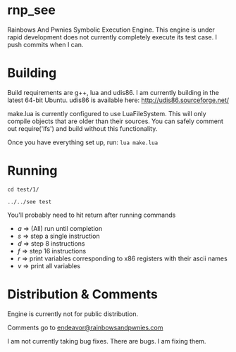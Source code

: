 rnp_see
=======

Rainbows And Pwnies Symbolic Execution Engine. This engine is under rapid development 
does not currently completely execute its test case. I push commits when I can.

Building
========
Build requirements are g++, lua and udis86. I am currently building in the latest 
64-bit Ubuntu. udis86 is available here: http://udis86.sourceforge.net/

make.lua is currently configured to use LuaFileSystem. This will only compile objects
that are older than their sources. You can safely comment out require('lfs') and build
without this functionality.

Once you have everything set up, run: `lua make.lua`

Running
=======
`cd test/1/`  

`../../see test`

You'll probably need to hit return after running commands

  - *a* => (All) run until completion
  - *s* => step a single instruction
  - *d* => step 8 instructions
  - *f* => step 16 instructions
  - *r* => print variables corresponding to x86 registers with their ascii names
  - *v* => print all variables

Distribution & Comments
=======================

Engine is currently not for public distribution.

Comments go to endeavor@rainbowsandpwnies.com

I am not currently taking bug fixes. There are bugs. I am fixing them.